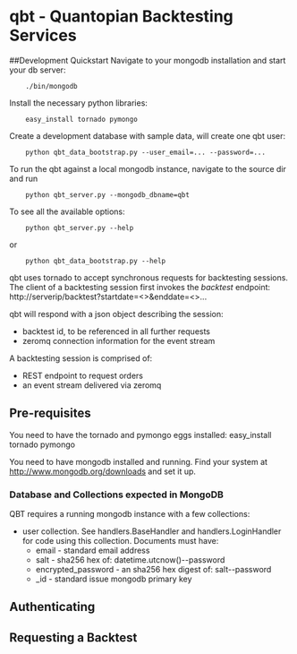 # qbt - Quantopian Backtesting Services

##Development Quickstart
Navigate to your mongodb installation and start your db server:

```
	./bin/mongodb 
```

Install the necessary python libraries:

```
	easy_install tornado pymongo
```

Create a development database with sample data, will create one qbt user:

```
	python qbt_data_bootstrap.py --user_email=... --password=...
```

To run the qbt against a local mongodb instance, navigate to the source dir and run

```
	python qbt_server.py --mongodb_dbname=qbt 
```

To see all the available options:

```
	python qbt_server.py --help
```

or

```
	python qbt_data_bootstrap.py --help
```
	

qbt uses tornado to accept synchronous requests for backtesting sessions. 
The client of a backtesting session first invokes the _backtest_ endpoint:
http://serverip/backtest?startdate=<>&enddate=<>...

qbt will respond with a json object describing the session:
- backtest id, to be referenced in all further requests
- zeromq connection information for the event stream

A backtesting session is comprised of:
- REST endpoint to request orders 
- an event stream delivered via zeromq

## Pre-requisites
You need to have the tornado and pymongo eggs installed:
	easy_install tornado pymongo

You need to have mongodb installed and running. Find your system at http://www.mongodb.org/downloads and set it up.

### Database and Collections expected in MongoDB ###
QBT requires a running mongodb instance with a few collections:

- user collection. See handlers.BaseHandler and handlers.LoginHandler for code using this collection. Documents must have:
	- email - standard email address
	- salt - sha256 hex of: datetime.utcnow()--password 
	- encrypted_password - an sha256 hex digest of: salt--password
	- _id - standard issue mongodb primary key
	


## Authenticating

## Requesting a Backtest
